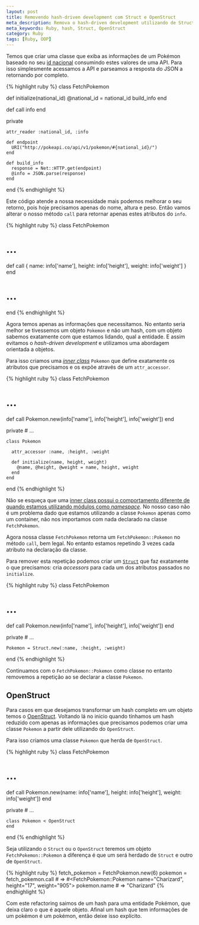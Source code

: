 ```yaml
---
layout: post
title: Removendo hash-driven development com Struct e OpenStruct
meta_description: Remova o hash-driven development utilizando de Struct e OpenStruct
meta_keywords: Ruby, hash, Struct, OpenStruct
category: Ruby
tags: [Ruby, OOP]
---
```


Temos que criar uma classe que exiba as informações de um Pokémon baseado no seu [id nacional](http://bulbapedia.bulbagarden.net/wiki/List_of_Pok%C3%A9mon_by_National_Pok%C3%A9dex_number) consumindo estes valores de uma API. Para isso simplesmente acessamos a API e parseamos a resposta do JSON a retornando por completo.

{% highlight ruby %}
class FetchPokemon

  def initialize(national_id)
    @national_id = national_id
    build_info
  end

  def call
    info
  end

  private

    attr_reader :national_id, :info

    def endpoint
      URI("http://pokeapi.co/api/v1/pokemon/#{national_id}/")
    end

    def build_info
      response = Net::HTTP.get(endpoint)
      @info = JSON.parse(response)
    end
end
{% endhighlight %}

Este código atende a nossa necessidade mais podemos melhorar o seu retorno, pois hoje precisamos apenas do nome, altura e peso. Então vamos alterar o nosso método `call` para retornar apenas estes atributos do `info`.

{% highlight ruby %}
class FetchPokemon
  # ...

  def call
    { name: info['name'], height: info['height'], weight: info['weight'] }
  end

  # ...
end
{% endhighlight %}

Agora temos apenas as informações que necessitamos. No entanto seria melhor se tivessemos um objeto `Pokemon` e não um hash, com um objeto sabemos exatamente com que estamos lidando, qual a entidade. E assim evitamos o *hash-driven development* e utilizamos uma abordagem orientada a objetos.


Para isso criamos uma [*inner class*](http://en.wikipedia.org/wiki/Inner_class) `Pokemon` que define exatamente os atributos que precisamos e os expõe através de um `attr_accessor`.

{% highlight ruby %}
class FetchPokemon
  # ...

  def call
    Pokemon.new(info['name'], info['height'], info['weight'])
  end

  private
    # ...

    class Pokemon

      attr_accessor :name, :height, :weight

      def initialize(name, height, weight)
        @name, @height, @weight = name, height, weight
      end
    end
end
{% endhighlight %}

Não se esqueça que uma [inner class possui o comportamento diferente de quando estamos utilizando módulos como *namespace*](http://blog.elpassion.com/ruby-gotchas/). No nosso caso não é um problema dado que estamos utilizando a classe `Pokemon` apenas como um container, não nos importamos com nada declarado na classe `FetchPokemon`.

Agora nossa classe `FetchPokemon` retorna um `FetchPokemon::Pokemon` no método `call`, bem legal. No entanto estamos repetindo 3 vezes cada atributo na declaração da classe.

Para remover esta repetição podemos criar um [`Struct`](http://www.ruby-doc.org/core-2.1.2/Struct.html) que faz exatamente o que precisamos: cria *accessors* para cada um dos atributos passados no `initialize`.

{% highlight ruby %}
class FetchPokemon
  # ...

  def call
    Pokemon.new(info['name'], info['height'], info['weight'])
  end

  private
    # ...

    Pokemon = Struct.new(:name, :height, :weight)
end
{% endhighlight %}

Continuamos com o `FetchPokemon::Pokemon` como classe no entanto removemos a repetição ao se declarar a classe `Pokemon`.

## OpenStruct

Para casos em que desejamos transformar um hash completo em um objeto temos o [OpenStruct](http://www.ruby-doc.org/stdlib-2.1.2/libdoc/ostruct/rdoc/OpenStruct.html). Voltando lá no inicio quando tínhamos um hash reduzido com apenas as informações que precisamos podemos criar uma classe `Pokemon` a partir dele utilizando do `OpenStruct`.

Para isso criamos uma classe `Pokemon` que herda de `OpenStruct`.

{% highlight ruby %}
class FetchPokemon
  # ...

  def call
    Pokemon.new(name: info['name'], height: info['height'], weight: info['weight'])
  end

  private
    # ...

    class Pokemon < OpenStruct
    end
end
{% endhighlight %}

Seja utilizando o `Struct` ou o `OpenStruct` teremos um objeto `FetchPokemon::Pokemon` a diferença é que um será herdado de `Struct` e outro de `OpenStruct`.

{% highlight ruby %}
fetch_pokemon = FetchPokemon.new(6)
pokemon = fetch_pokemon.call # => #<FetchPokemon::Pokemon name="Charizard", height="17", weight="905">
pokemon.name                 # => "Charizard"
{% endhighlight %}

Com este refactoring saimos de um hash para uma entidade Pokémon, que deixa claro o que é aquele objeto. Afinal um hash que tem informações de um pokémon é um pokémon, então deixe isso explícito.
